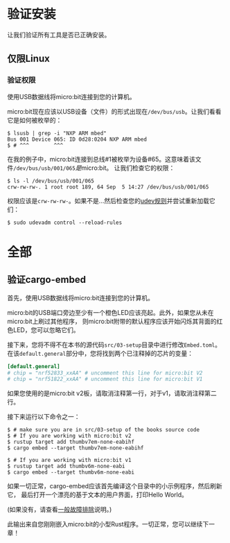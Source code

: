 # 验证安装

让我们验证所有工具是否已正确安装。

## 仅限Linux

### 验证权限

使用USB数据线将micro:bit连接到您的计算机。

micro:bit现在应该以USB设备（文件）的形式出现在`/dev/bus/usb`。让我们看看它是如何被枚举的：

``` console
$ lsusb | grep -i "NXP ARM mbed"
Bus 001 Device 065: ID 0d28:0204 NXP ARM mbed
$ # ^^^        ^^^
```

在我的例子中，micro:bit连接到总线#1被枚举为设备#65。这意味着该文件`/dev/bus/usb/001/065`*是*micro:bit。
让我们检查它的权限：

``` console
$ ls -l /dev/bus/usb/001/065
crw-rw-rw-. 1 root root 189, 64 Sep  5 14:27 /dev/bus/usb/001/065
```

权限应该是`crw-rw-rw-`。如果不是...然后检查您的[udev规则]并尝试重新加载它们：

[udev规则]: linux.md#udev-rules

``` console
$ sudo udevadm control --reload-rules
```

# 全部

## 验证cargo-embed
首先，使用USB数据线将micro:bit连接到您的计算机。

micro:bit的USB端口旁边至少有一个橙色LED应该亮起。此外，如果您从未在micro:bit上刷过其他程序，
则micro:bit附带的默认程序应该开始闪烁其背面的红色LED，您可以忽略它们。

接下来，您将不得不在本书的源代码`src/03-setup`目录中进行修改`Embed.toml`。
在该`default.general`部分中，您将找到两个已注释掉的芯片的变量：

```toml
[default.general]
# chip = "nrf52833_xxAA" # uncomment this line for micro:bit V2
# chip = "nrf51822_xxAA" # uncomment this line for micro:bit V1
```

如果您使用的是micro:bit v2板，请取消注释第一行，对于v1，请取消注释第二行。

接下来运行以下命令之一：

```
$ # make sure you are in src/03-setup of the books source code
$ # If you are working with micro:bit v2
$ rustup target add thumbv7em-none-eabihf
$ cargo embed --target thumbv7em-none-eabihf

$ # If you are working with micro:bit v1
$ rustup target add thumbv6m-none-eabi
$ cargo embed --target thumbv6m-none-eabi
```

如果一切正常，cargo-embed应该首先编译这个目录中的小示例程序，然后刷新它，
最后打开一个漂亮的基于文本的用户界面，打印Hello World。

(如果没有，请查看[一般故障排除]说明。)

[一般故障排除]: ../appendix/1-general-troubleshooting/index.html

此输出来自您刚刚嵌入micro:bit的小型Rust程序。一切正常，您可以继续下一章！
